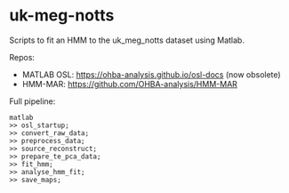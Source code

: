 # uk-meg-notts

Scripts to fit an HMM to the uk_meg_notts dataset using Matlab.

Repos:

- MATLAB OSL: https://ohba-analysis.github.io/osl-docs (now obsolete)
- HMM-MAR: https://github.com/OHBA-analysis/HMM-MAR

Full pipeline:
```
matlab
>> osl_startup;
>> convert_raw_data;
>> preprocess_data;
>> source_reconstruct;
>> prepare_te_pca_data;
>> fit_hmm;
>> analyse_hmm_fit;
>> save_maps;
```
